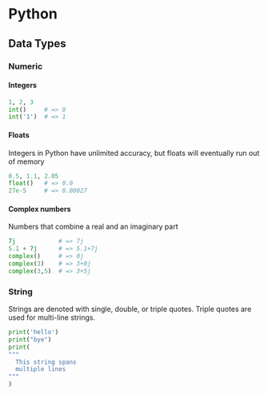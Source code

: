 # Python

## Data Types

### Numeric

#### Integers 

``` python
1, 2, 3
int()     # => 0
int('1')  # => 1
```

#### Floats

Integers in Python have unlimited accuracy, but floats will eventually run out
of memory

``` python
0.5, 1.1, 2.05
float()   # => 0.0
27e-5     # => 0.00027
```

#### Complex numbers

Numbers that combine a real and an imaginary part

``` python
7j            # => 7j
5.1 + 7j      # => 5.1+7j
complex()     # => 0j
complex(3)    # => 3+0j
complex(3,5)  # => 3+5j
```

### String

Strings are denoted with single, double, or triple quotes. Triple quotes are used
for multi-line strings. 

``` python
print('hello')
print("bye")
print(
"""
  This string spans
  multiple lines
"""
)
```

#### 